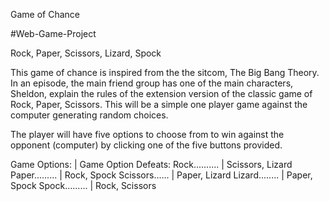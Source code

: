 Game of Chance

#Web-Game-Project

Rock, Paper, Scissors, Lizard, Spock

This game of chance is inspired from the the sitcom, The Big Bang Theory. In an episode, the main friend group has one of the main characters, Sheldon, explain the rules of the extension version of the classic game of Rock, Paper, Scissors.
This will be a simple one player game against the computer generating random choices.

The player will have five options to choose from to win against the opponent (computer) by clicking one of the five buttons provided.

Game Options: | Game Option Defeats:
Rock.......... | Scissors, Lizard
Paper......... | Rock, Spock
Scissors...... | Paper, Lizard
Lizard........ | Paper, Spock
Spock......... | Rock, Scissors
